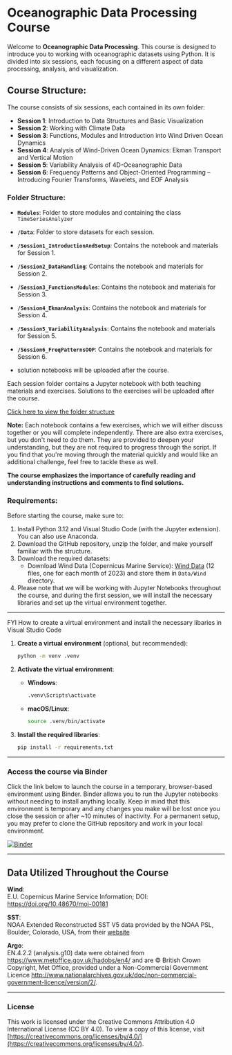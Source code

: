 
# Oceanographic Data Processing Course

Welcome to **Oceanographic Data Processing**. This course is designed to introduce you to working with oceanographic datasets using Python. It is divided into six sessions, each focusing on a different aspect of data processing, analysis, and visualization.

## Course Structure:

The course consists of six sessions, each contained in its own folder:
- **Session 1**: Introduction to Data Structures and Basic Visualization
- **Session 2**: Working with Climate Data
- **Session 3**: Functions, Modules and Introduction into Wind Driven Ocean Dynamics
- **Session 4**: Analysis of Wind-Driven Ocean Dynamics: Ekman Transport and Vertical Motion
- **Session 5**: Variability Analysis of 4D-Oceanographic Data 
- **Session 6**: Frequency Patterns and Object-Oriented Programming – Introducing Fourier Transforms, Wavelets, and EOF Analysis

### Folder Structure:
- **`Modules`**: Folder to store modules and containing the class `TimeSeriesAnalyzer`
- **`/Data`**: Folder to store datasets for each session.
- **`/Session1_IntroductionAndSetup`**: Contains the notebook and materials for Session 1.
- **`/Session2_DataHandling`**: Contains the notebook and materials for Session 2.
- **`/Session3_FunctionsModules`**: Contains the notebook and materials for Session 3.
- **`/Session4_EkmanAnalysis`**: Contains the notebook and materials for Session 4.
- **`/Session5_VariabilityAnalysis`**: Contains the notebook and materials for Session 5.
- **`/Session6_FreqPatternsOOP`**: Contains the notebook and materials for Session 6.


-   solution notebooks will be uploaded after the course.
  
Each session folder contains a Jupyter notebook with both teaching materials and exercises. Solutions to the exercises will be uploaded after the course.

[Click here to view the folder structure](https://mermaid-js.github.io/mermaid-live-editor/edit#pako:eNp9lV1vozgUhv8K8tWulJLwOW0uRurko620nUbtaFa7JLIc7CRowM7YZlqm6n-fQ3CoRVLITcCvj5_35Ri_olRQhsZoK8l-5_zzuOQOXKpcNw8ehdDNo_q6_it5SBnh4jCYpVOiyUKKlCmV8e3qb0vpXFx8dr4kw3tBy5yp4cp5H_zSDHpJ8i0rmGIyYwoTTvLqN5PuvlqtTrR-kphKzpZxJolm1KGlhGUdvWPORJRSMXtil2WSDGvcoSWZNANeMvw34_TMiJ8Mn56-nRkIkuHsa3hmIEyGnjcqcFrmupQkP0oYp0veybZe1CrgGRqIJS1YobBYq4tn0OBtLvB-V-GiwnmIF9499kd-MPJcntqO2woQ1n-Qh0PFM88FoRDVJoPoVj0w4NOq5Bv_3vlKDuHUSUkOLonOBO-tDEFZlQMTIFSefXVD14ff4dUrptytN3KPS13kmdKuftF9tScmZmuB0LwIWGBem3Y2Qjo5ABdEwRoDZy0kZVI5TKdubyJ1V4O3biNNoSmaIQ_fcS2hLdM6hGtOn5gu93ZXTJsZwKKaKdjDXGi2FuKHm-0rvl6dquH1Pc6up_czfFzHLWit65LMWhIf1719Cy5z2BE2waxRWgR-D4FRnxD4hqCjC5KEcSXwpuSHCFRn8xpZmCRaQsTNHlfZUdb1M2_9BHh-LNl-QN7V80ZteQp6PBn1iaeg48noak8vpNjnrLX1XrNLfNMSh3j2oyDQBI1DG_emkVq4YQ-uUZ_ghh80wW2LEOHvRGZkneWZrs6B3DYTLJCoB8SoT0CiTm5GB7kddsONzCiFJvw4tLuWOMZzyX4uiNZMcvXwsLBp7xqxRRv30Br1CW3coTU6oH0mv1jONKasEB_Wg9adPczbxj0jtj4djb1rIF5UegfAE0A9xTWyFtUQogEqmCxIRuE4fq2lSwRHW8GWaAx_KdsQ-Not0ZK_gZSUWjxVPEVjLUs2QFKU2x0ab0iu4K7cUzghpxmBT1lxlDCaaSHvm_P-cOwP0J7w_4VoJXCLxq_oBY2D4Mr14_jSi7zLKArjqwGq4KkLNyM_Di-DKIg-xXH8NkC_DwVG7lXkx174KYguvfDKi8K3PzaRgFc)


**Note:** Each notebook contains a few exercises, which we will either discuss together or you will complete independently. There are also extra exercises, but you don't need to do them. They are provided to deepen your understanding, but they are not required to progress through the script. If you find that you're moving through the material quickly and would like an additional challenge, feel free to tackle these as well.

**The course emphasizes the importance of carefully reading and understanding instructions and comments to find solutions.** 


### Requirements:

Before starting the course, make sure to:
1. Install Python 3.12 and Visual Studio Code (with the Jupyter extension). You can also use Anaconda.
2. Download the GitHub repository, unzip the folder, and make yourself familiar with the structure. 
3. Download the required datasets:
    - Download Wind Data (Copernicus Marine Service): [Wind Data](https://data.marine.copernicus.eu/product/WIND_GLO_PHY_CLIMATE_L4_MY_012_003/files?path=WIND_GLO_PHY_CLIMATE_L4_MY_012_003%2Fcmems_obs-wind_glo_phy_my_l4_P1M_202211%2F2023%2F) (12 files, one for each month of 2023) and store them in
   `Data/Wind` directory.
4. Please note that we will be working with Jupyter Notebooks throughout the course, and during the first session, we will install the necessary libraries and set up the virtual environment together.

---
FYI How to create a virtual environment and install the necessary libaries in Visual Studio Code

1. **Create a virtual environment** (optional, but recommended):
    ```bash
    python -m venv .venv
    ```

2. **Activate the virtual environment**:
   - **Windows**:
     ```bash
     .venv\Scripts\activate
     ```
   - **macOS/Linux**:
     ```bash
     source .venv/bin/activate
     ```

3. **Install the required libraries**:
    ```bash
    pip install -r requirements.txt
    ```

---

### Access the course via Binder

Click the link below to launch the course in a temporary, browser-based environment using Binder. Binder allows you to run the Jupyter notebooks without needing to install anything locally. Keep in mind that this environment is temporary and any changes you make will be lost once you close the session or after ~10 minutes of inactivity. For a permanent setup, you may prefer to clone the GitHub repository and work in your local environment.

[![Binder](https://mybinder.org/badge_logo.svg)](https://mybinder.org/v2/gh/STEMJulesCoast/OceanographicDataProcessingCourse/main)

---
## Data Utilized Throughout the Course

**Wind**:   
E.U. Copernicus Marine Service Information; DOI: https://doi.org/10.48670/moi-00181

**SST**:   
NOAA Extended Reconstructed SST V5 data provided by the NOAA PSL, Boulder, Colorado, USA, from their [website](https://psl.noaa.gov)

**Argo**:   
EN.4.2.2 (analysis.g10) data were obtained from https://www.metoffice.gov.uk/hadobs/en4/ and are © British Crown Copyright, Met Office, provided under a Non-Commercial Government Licence http://www.nationalarchives.gov.uk/doc/non-commercial-government-licence/version/2/.

--- 
### License

This work is licensed under the Creative Commons Attribution 4.0 International License (CC BY 4.0). To view a copy of this license, visit [https://creativecommons.org/licenses/by/4.0/](https://creativecommons.org/licenses/by/4.0/).
